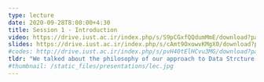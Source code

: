 ```yaml
---
type: lecture
date: 2020-09-28T8:00:00+4:30
title: Session 1 - Introduction
video: https://drive.iust.ac.ir/index.php/s/S9pCGxfQQdumMmE/download?path=%2FVideos&files=S1.mp4
slides: https://drive.iust.ac.ir/index.php/s/cAmt9OxowvKMgX0/download?path=%2FSlides&files=S1.pdf
#codes: http://drive.iust.ac.ir/index.php/s/pvH40tElHCvu3MG/download?path=%2FCode&files=S1.zip
tldr: "We talked about the philosophy of our approach to Data Strcture and Algorithms, Flipped Classroom, organization of our course, ..."
#thumbnail: /static_files/presentations/lec.jpg
---
```

